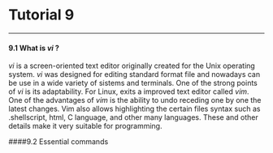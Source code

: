 # Tutorial 9
---

#### 9.1 What is *vi* ?

*vi* is a screen-oriented text editor originally created for the Unix  operating system.
*vi* was designed for editing standard format file and nowadays can be use in a wide variety of sistems and terminals. One of the strong points of *vi* is its adaptability.
For Linux, exits a improved text editor called *vim*. One of the advantages of *vim* is the ability to undo receding one by one the latest changes. Vim also allows highlighting the
certain files  syntax such as  .shellscript,
html, C language, and other
many languages. These and other details make it very suitable for programming.

####9.2 Essential commands
